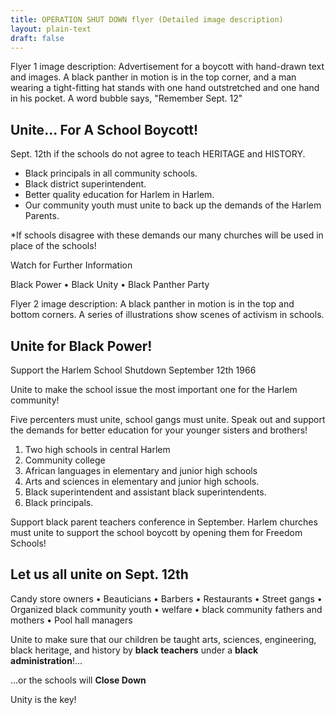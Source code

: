 ```yaml
---
title: OPERATION SHUT DOWN flyer (Detailed image description)
layout: plain-text
draft: false
---
```


Flyer 1 image description: Advertisement for a boycott with hand-drawn text and images. A black panther in motion is in the top corner, and a man wearing a tight-fitting hat stands with one hand outstretched and one hand in his pocket. A word bubble says, "Remember Sept. 12"

## Unite... For A School Boycott!

Sept. 12th
if the schools do not agree to teach HERITAGE and HISTORY.

- Black principals in all community schools.
- Black district superintendent.
- Better quality education for Harlem in Harlem.
- Our community youth must unite to back up the demands of the Harlem Parents.

*If schools disagree with these demands our many churches will be used in place of the schools!

Watch for Further Information

Black Power • Black Unity • Black Panther Party

Flyer 2 image description: A black panther in motion is in the top and bottom corners. A series of illustrations show scenes of activism in schools.

## Unite for Black Power!

Support the Harlem School Shutdown September 12th 1966

Unite to make the school issue the most important one for the Harlem community!

Five percenters must unite, school gangs must unite. Speak out and support the demands for better education for your younger sisters and brothers!

1. Two high schools in central Harlem
2. Community college
3. African languages in elementary and junior high schools
4. Arts and sciences in elementary and junior high schools.
5. Black superintendent and assistant black superintendents.
6. Black principals.

Support black parent teachers conference in September. Harlem churches must unite to support the school boycott by opening them for Freedom Schools!

## Let us all unite on Sept. 12th

Candy store owners • Beauticians • Barbers • Restaurants • Street gangs • Organized black community youth • welfare • black community fathers and mothers • Pool hall managers

Unite to make sure that our children be taught arts, sciences, engineering, black heritage, and history by **black teachers** under a **black administration**!...

...or the schools will **Close Down**

Unity is the key!
